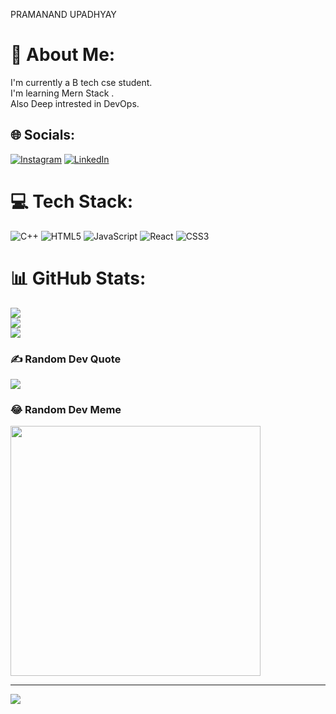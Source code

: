 PRAMANAND UPADHYAY
 # 💫 About Me:
I'm currently a B tech cse student.<br>I'm learning Mern Stack .<br>Also Deep intrested in DevOps.


## 🌐 Socials:
[![Instagram](https://img.shields.io/badge/Instagram-%23E4405F.svg?logo=Instagram&logoColor=white)](https://instagram.com/hey__param__) [![LinkedIn](https://img.shields.io/badge/LinkedIn-%230077B5.svg?logo=linkedin&logoColor=white)](https://linkedin.com/in/pramanand-upadhyay-353398235) 

# 💻 Tech Stack:


![C++](https://img.shields.io/badge/c++-%2300599C.svg?style=for-the-badge&logo=c%2B%2B&logoColor=white) ![HTML5](https://img.shields.io/badge/html5-%23E34F26.svg?style=for-the-badge&logo=html5&logoColor=white) ![JavaScript](https://img.shields.io/badge/javascript-%23323330.svg?style=for-the-badge&logo=javascript&logoColor=%23F7DF1E) ![React](https://img.shields.io/badge/react-%2320232a.svg?style=for-the-badge&logo=react&logoColor=%2361DAFB) ![CSS3](https://img.shields.io/badge/css3-%231572B6.svg?style=for-the-badge&logo=css3&logoColor=white) 
# 📊 GitHub Stats:
![](https://github-readme-stats.vercel.app/api?username=param078&theme=tokyonight&hide_border=false&include_all_commits=false&count_private=false)<br/>
![](https://github-readme-streak-stats.herokuapp.com/?user=param078&theme=tokyonight&hide_border=false)<br/>
![](https://github-readme-stats.vercel.app/api/top-langs/?username=param078&theme=tokyonight&hide_border=false&include_all_commits=false&count_private=false&layout=compact)

### ✍️ Random Dev Quote
![](https://quotes-github-readme.vercel.app/api?type=horizontal&theme=radical)

### 😂 Random Dev Meme
<img src='https://randommeme-five.vercel.app/' style="height: 400px;"/>

---
[![](https://visitcount.itsvg.in/api?id=param078&icon=0&color=0)](https://visitcount.itsvg.in)

 
